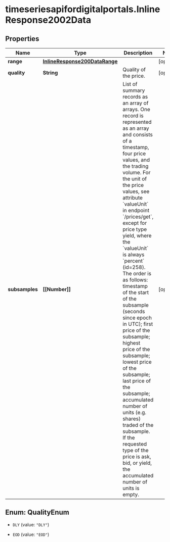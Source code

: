 # timeseriesapifordigitalportals.InlineResponse2002Data

## Properties

Name | Type | Description | Notes
------------ | ------------- | ------------- | -------------
**range** | [**InlineResponse200DataRange**](InlineResponse200DataRange.md) |  | [optional] 
**quality** | **String** | Quality of the price. | [optional] 
**subsamples** | **[[Number]]** | List of summary records as an array of arrays. One record is represented as an array and consists of a timestamp, four price values, and the trading volume. For the unit of the price values, see attribute &#x60;valueUnit&#x60; in endpoint &#x60;/prices/get&#x60;, except for price type yield, where the &#x60;valueUnit&#x60; is always &#x60;percent&#x60; (id&#x3D;258). The order is as follows: timestamp of the start of the subsample (seconds since epoch in UTC); first price of the subsample; highest price of the subsample; lowest price of the subsample; last price of the subsample; accumulated number of units (e.g. shares) traded of the subsample. If the requested type of the price is ask, bid, or yield, the accumulated number of units is empty. | [optional] 



## Enum: QualityEnum


* `DLY` (value: `"DLY"`)

* `EOD` (value: `"EOD"`)





